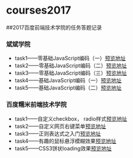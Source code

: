 # courses2017
##2017百度前端技术学院的任务答题记录
### 斌斌学院
- task1——零基础JavaScript编码（一）[预览地址](https://maxine708.github.io/courses2017/binbin_college/task1/index.html)
- task2——零基础JavaScript编码（二）[预览地址](https://maxine708.github.io/courses2017/binbin_college/task2/index.html)
- task3——零基础JavaScript编码（三）[预览地址](https://maxine708.github.io/courses2017/binbin_college/task3/index.html)
- task4——基础JavaScript编码（一）[预览地址](https://maxine708.github.io/courses2017/binbin_college/task4/index.html)
- task5——基础JavaScript编码（二）[预览地址](https://maxine708.github.io/courses2017/binbin_college/task5/index.html)
### 百度糯米前端技术学院
- task1——自定义checkbox， radio样式[预览地址](https://maxine708.github.io/courses2017/task1/task1.html)
- task2——自定义网页右键菜单[预览地址](https://maxine708.github.io/courses2017/task2/task2.html)
- task3——正则表达式之入门[预览地址](https://maxine708.github.io/courses2017/task3/task.html)
- task4——有趣的鼠标悬浮模糊效果[预览地址](https://maxine708.github.io/courses2017/nuomi_college/task1/index.html)
- task5——CSS3饼状loading效果[预览地址](https://maxine708.github.io/courses2017/nuomi_college/task2/index.html)


